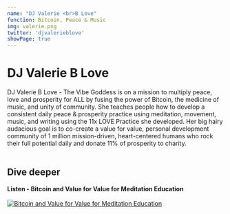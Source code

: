 ```yaml
---
name: "DJ Valerie <br>B Love"
function: Bitcoin, Peace & Music
img: valerie.png
twitter: 'djvalerieblove'
showPage: true
---
```


# DJ Valerie B Love
 
DJ Valerie B Love - The Vibe Goddess is on a mission to multiply peace, love and prosperity for ALL by fusing the power of Bitcoin, the medicine of music, and unity of community. She teaches people how to develop a consistent daily peace & prosperity practice using meditation, movement, music, and writing using the 11x LOVE Practice she developed. Her big hairy audacious goal is to co-create a value for value, personal development community of 1 million mission-driven, heart-centered humans who rock their full potential daily and donate 11% of prosperity to charity.
<br><br>

## Dive deeper


<div class="grid grid-cols-2 gap-5">
<div class="p-3 my-2">

**Listen - Bitcoin and Value for Value for Meditation Education**  <br><br>
[![Bitcoin and Value for Value for Meditation Education](/content/valerie1.png)](https://www.djvalerieblove.com/podcast/episode/2cf47ef4/bitcoin-and-value-for-value-for-meditation-education/)
</div>


</div>

<br>





